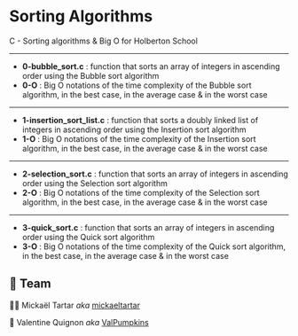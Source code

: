 # Sorting Algorithms

C - Sorting algorithms &amp; Big O for Holberton School

----------

- **0-bubble_sort.c** : function that sorts an array of integers in ascending order using the Bubble sort algorithm
- **0-O** : Big O notations of the time complexity of the Bubble sort algorithm, in the best case, in the average case & in the worst case

----------

- **1-insertion_sort_list.c** : function that sorts a doubly linked list of integers in ascending order using the Insertion sort algorithm
- **1-O** : Big O notations of the time complexity of the Insertion sort algorithm, in the best case, in the average case & in the worst case

---------

- **2-selection_sort.c** : function that sorts an array of integers in ascending order using the Selection sort algorithm
- **2-O** : Big O notations of the time complexity of the Selection sort algorithm, in the best case, in the average case & in the worst case

-----------

- **3-quick_sort.c** : function that sorts an array of integers in ascending order using the Quick sort algorithm
- **3-O** : Big O notations of the time complexity of the Quick sort algorithm, in the best case, in the average case & in the worst case

## 👥 Team
👨‍💻 Mickaël Tartar *aka* [mickaeltartar](https://github.com/mickaeltartar)

🥦 Valentine Quignon *aka* [ValPumpkins](https://github.com/ValPumpkins)



